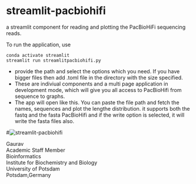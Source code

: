 # streamlit-pacbiohifi
a streamlit component for reading and plotting the PacBioHiFi sequencing reads. 

To run the application, use 
```
conda activate streamlit
streamlit run streamlitpacbiohifi.py 
```
- provide the path and select the options which you need. If you have bigger files then add .toml file in the directory with the size specified. 
- These are indiviual components and a multi page application in development mode, which will give you all access to PacBioHifi from sequence to graphs.
- The app will open like this. You can paste the file path and fetch the names, sequences and plot the lengthe distribution. it supports both the fastq and the fasta PacBioHifi and if the write option is selected, it will write the fasta files also. 

#![streamlit-pacbiohifi](https://github.com/gauravearn/streamlit-pacbiohifi/blob/main/streamlitpacbiohifi_multiple.png)

Gaurav \
Academic Staff Member \
Bioinformatics \
Institute for Biochemistry and Biology \
University of Potsdam \
Potsdam,Germany


